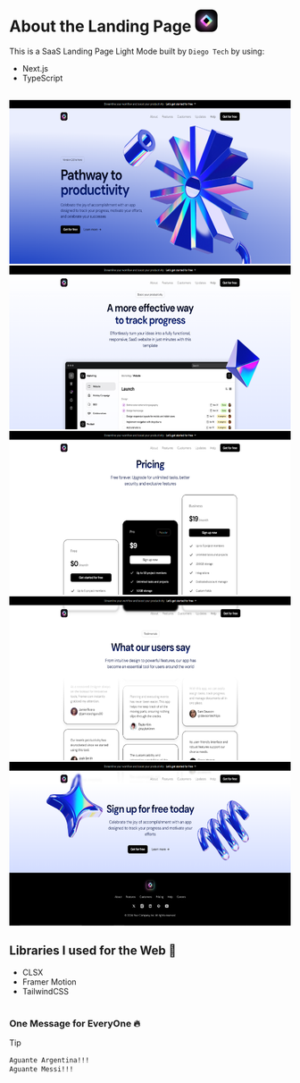 # About the Landing Page <img src="./src/assets/logosaas.png" width="40px" height="40px" alt="SaaS Landing Page Logo | Diego Tech" />

This is a SaaS Landing Page Light Mode built by `Diego Tech` by using:

- Next.js
- TypeScript

<br />

<img src="./public/readme1.png" width="600px" height="293px" alt="SaaS Landing Page | Diego Tech | Image 1" />
<img src="./public/readme2.png" width="600px" height="293px" alt="SaaS Landing Page | Diego Tech | Image 2" />
<img src="./public/readme3.png" width="600px" height="293px" alt="SaaS Landing Page | Diego Tech | Image 3" />
<img src="./public/readme4.png" width="600px" height="293px" alt="SaaS Landing Page | Diego Tech | Image 4" />
<img src="./public/readme5.png" width="600px" height="293px" alt="SaaS Landing Page | Diego Tech | Image 5" />

<br />

## Libraries I used for the Web 🚀

- CLSX
- Framer Motion
- TailwindCSS

#

### One Message for EveryOne 🔥

> [!TIP]
> ```shell
> Aguante Argentina!!!
> Aguante Messi!!!
> ```